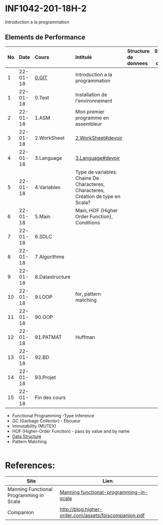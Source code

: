 # INF1042-201-18H-2

Introduction a la programmation

## Elements de Performance

|No| Date   | Cours               | Intitulé                                |  Structure de donnees       | Structure de controle  |
|--|--------|:--------------------|:----------------------------------------|:----------------------------|------------------------| 
| 1|22-01-18|[0.GIT](0.GIT)       | Introduction a la programmation         |                             |                        |
| 1|22-01-18|  0.Test           | Installation de l'environnement                      | | |
| 2|22-01-18|  1.ASM            | Mon premier programme en assembleur                  | | |
| 3|22-01-18|  2.WorkSheet      | [2.WorkSheet#devoir](2.WorkSheet#devoir)             | | |
| 4|22-01-18|  3.Language       | [3.Language#devoir](3.Language#devoir)               | | |
| 5|22-01-18|  4.Variables      | Type de variables: Chaine De Characteres, Characteres, Création de type en Scala? | | |
| 6|22-01-18|  5.Main           | Main, HOF (Higher Order Function), Conditions                                     | | |
| 7|22-01-18|  6.SDLC           |                                                      | | |
| 8|22-01-18|  7.Algorithme     |                                                      | | |
| 9|22-01-18|  8.Datastructure  |                                                      | | |
|10|22-01-18|  9.LOOP           | for, pattern matching                                | | |
|11|22-01-18| 90.OOP            |                                                      | | |
|12|22-01-18| 91.PATMAT         | Huffman                                              | | |
|13|22-01-18| 92.BD             |                                                      | | |
|14|22-01-18| 93.Projet         |                                                      | | |
|15|22-01-18| Fin des cours     |                                                      | | |


- Functional Programming
-Type Inference
- GC (Garbage Collector) - Éboueur
- Immutability (MUTEX)
- HOF (Higher-Order Function) - pass by value and by name
- [Data Structure](https://twitter.github.io/scala_school/collections.html)
- Pattern Matching

```
```

# References:

|Site| Lien                                    |
|--------------------------------|--------|
|Manning Functional Programming in Scala   |[Manning functional-programming-in-scala](https://www.manning.com/books/functional-programming-in-scala)|
|Companion                       |http://blog.higher-order.com/assets/fpiscompanion.pdf|
